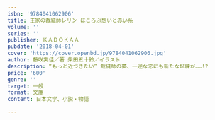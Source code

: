 ```yaml
---
isbn: '9784041062906'
title: 王家の裁縫師レリン ほころぶ想いと赤い糸
volume: ''
series: ''
publisher: ＫＡＤＯＫＡＡ
pubdate: '2018-04-01'
cover: 'https://cover.openbd.jp/9784041062906.jpg'
author: 藤咲実佳／著 柴田五十鈴／イラスト
description: “もっと近づきたい” 裁縫師の夢、一途な恋にも新たな試練が……!?
price: '600'
genre: ''
target: 一般
format: 文庫
content: 日本文学、小説・物語

---
```

